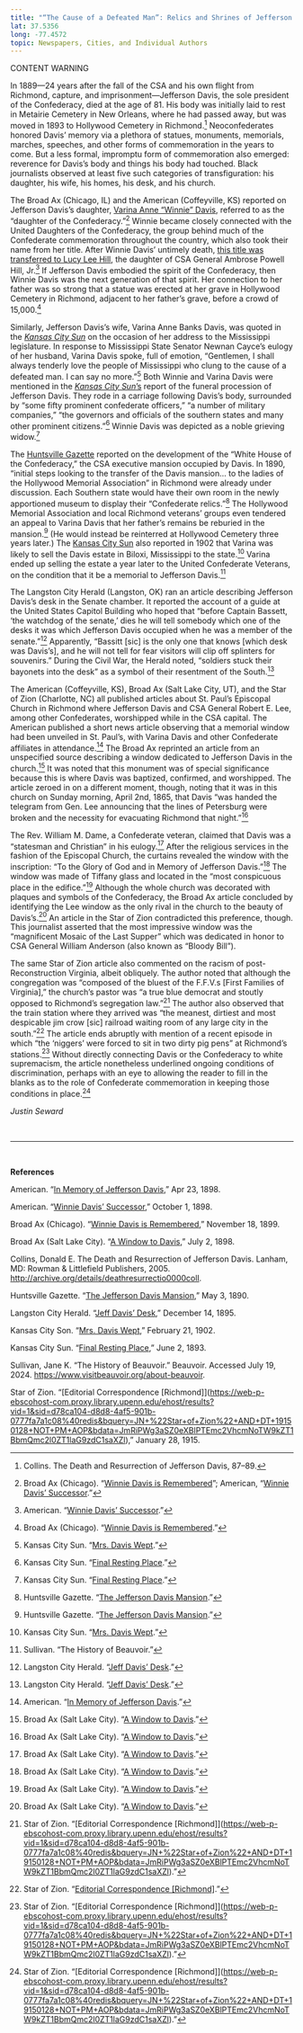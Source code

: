 ```yaml
---
title: "“The Cause of a Defeated Man”: Relics and Shrines of Jefferson Davis "
lat: 37.5356
long: -77.4572
topic: Newspapers, Cities, and Individual Authors
---
```

CONTENT WARNING

In 1889—24 years after the fall of the CSA and his own flight from Richmond, capture, and imprisonment—Jefferson Davis, the sole president of the Confederacy, died at the age of 81. His body was initially laid to rest in Metairie Cemetery in New Orleans, where he had passed away, but was moved in 1893 to Hollywood Cemetery in Richmond.[^1] Neoconfederates honored Davis’ memory via a plethora of statues, monuments, memorials, marches, speeches, and other forms of commemoration in the years to come. But a less formal, impromptu form of commemoration also emerged: reverence for Davis’s body and things his body had touched. Black journalists observed at least five such categories of transfiguration: his daughter, his wife, his homes, his desk, and his church. 

The Broad Ax (Chicago, IL) and the American (Coffeyville, KS) reported on Jefferson Davis’s daughter, [Varina Anne “Winnie” Davis](https://infoweb-newsbank-com.proxy.library.upenn.edu/apps/readex/doc?p=EANX&t=pubname%3A13364E8FB5DF2117%21Broad%2BAx/year%3A1899%211899/mody%3A1118%21November%2B18&year=1899&docref=image/v2%3A13364E8FB5DF2117%40EANX-12BC7212890639F8%402414977-12BC10DFC9EFB380%400), referred to as the “daughter of the Confederacy.”[^2] Winnie became closely connected with the United Daughters of the Confederacy, the group behind much of the Confederate commemoration throughout the country, which also took their name from her title. After Winnie Davis’ untimely death, [this title was transferred to Lucy Lee Hill](https://infoweb-newsbank-com.proxy.library.upenn.edu/apps/readex/doc?p=EANX&t=pubname%3A12B7C30EE42F4288%21American/year%3A1898%211898/mody%3A1001%21October%2B01&year=1898&docref=image/v2%3A12B7C30EE42F4288%40EANX-12CC854FEEA41BF8%402414564-12CBE90ECA558200%400), the daughter of CSA General Ambrose Powell Hill, Jr.[^3] If Jefferson Davis embodied the spirit of the Confederacy, then Winnie Davis was the next generation of that spirit. Her connection to her father was so strong that a statue was erected at her grave in Hollywood Cemetery in Richmond, adjacent to her father’s grave, before a crowd of 15,000.[^4]

Similarly, Jefferson Davis’s wife, Varina Anne Banks Davis, was quoted in the *[Kansas City Sun](https://www.newspapers.com/paper/the-kansas-city-sun/1385/?locale=en-US)* on the occasion of her address to the Mississippi legislature. In response to Mississippi State Senator Newnan Cayce’s eulogy of her husband, Varina Davis spoke, full of emotion, “Gentlemen, I shall always tenderly love the people of Mississippi who clung to the cause of a defeated man. I can say no more.”[^5] Both Winnie and Varina Davis were mentioned in the [*Kansas City Sun*’s](https://www.newspapers.com/paper/the-kansas-city-sun/1385/?locale=en-US) report of the funeral procession of Jefferson Davis. They rode in a carriage following Davis’s body, surrounded by “some fifty prominent confederate officers,” “a number of military companies,” “the governors and officials of the southern states and many other prominent citizens.”[^6] Winnie Davis was depicted as a noble grieving widow.[^7]

The [Huntsville Gazette](https://www.loc.gov/item/sn84020151/1890-05-03/ed-1/) reported on the development of the “White House of the Confederacy,” the CSA executive mansion occupied by Davis. In 1890, “initial steps looking to the transfer of the Davis mansion… to the ladies of the Hollywood Memorial Association” in Richmond were already under discussion. Each Southern state would have their own room in the newly apportioned museum to display their “Confederate relics.”[^8] The Hollywood Memorial Association and local Richmond veterans’ groups even tendered an appeal to Varina Davis that her father’s remains be reburied in the mansion.[^9] (He would instead be reinterred at Hollywood Cemetery three years later.) The [Kansas City Sun](https://www.newspapers.com/paper/the-kansas-city-sun/1385/?locale=en-US) also reported in 1902 that Varina was likely to sell the Davis estate in Biloxi, Mississippi to the state.[^10] Varina ended up selling the estate a year later to the United Confederate Veterans, on the condition that it be a memorial to Jefferson Davis.[^11]

The Langston City Herald (Langston, OK) ran an article describing Jefferson Davis’s desk in the Senate chamber. It reported the account of a guide at the United States Capitol Building who hoped that “before Captain Bassett, ‘the watchdog of the senate,’ dies he will tell somebody which one of the desks it was which Jefferson Davis occupied when he was a member of the senate.”[^12] Apparently, “Bassitt \[sic] is the only one that knows \[which desk was Davis’s], and he will not tell for fear visitors will clip off splinters for souvenirs.” During the Civil War, the Herald noted, “soldiers stuck their bayonets into the desk” as a symbol of their resentment of the South.[^13]

The American (Coffeyville, KS), Broad Ax (Salt Lake City, UT), and the Star of Zion (Charlotte, NC) all published articles about St. Paul’s Episcopal Church in Richmond where Jefferson Davis and CSA General Robert E. Lee, among other Confederates, worshipped while in the CSA capital. The American published a short news article observing that a memorial window had been unveiled in St. Paul’s, with Varina Davis and other Confederate affiliates in attendance.[^14] The Broad Ax reprinted an article from an unspecified source describing a window dedicated to Jefferson Davis in the church.[^15] It was noted that this monument was of special significance because this is where Davis was baptized, confirmed, and worshipped. The article zeroed in on a different moment, though, noting that it was in this church on Sunday morning, April 2nd, 1865, that Davis “was handed the telegram from Gen. Lee announcing that the lines of Petersburg were broken and the necessity for evacuating Richmond that night.”[^16]

The Rev. William M. Dame, a Confederate veteran, claimed that Davis was a “statesman and Christian” in his eulogy.[^17] After the religious services in the fashion of the Episcopal Church, the curtains revealed the window with the inscription: “To the Glory of God and in Memory of Jefferson Davis.”[^18] The window was made of Tiffany glass and located in the “most conspicuous place in the edifice.”[^19] Although the whole church was decorated with plaques and symbols of the Confederacy, the Broad Ax article concluded by identifying the Lee window as the only rival in the church to the beauty of Davis’s.[^20] An article in the Star of Zion contradicted this preference, though. This journalist asserted that the most impressive window was the “magnificent Mosaic of the Last Supper” which was dedicated in honor to CSA General William Anderson (also known as “Bloody Bill”). 

The same Star of Zion article also commented on the racism of post-Reconstruction Virginia, albeit obliquely. The author noted that although the congregation was “composed of the bluest of the F.F.V.s \[First Families of Virginia],” the church’s pastor was “a true blue democrat and stoutly opposed to Richmond’s segregation law.”[^21] The author also observed that the train station where they arrived was “the meanest, dirtiest and most despicable jim crow \[sic] railroad waiting room of any large city in the south.”[^22] The article ends abruptly with mention of a recent episode in which “the ‘niggers’ were forced to sit in two dirty pig pens” at Richmond’s stations.[^23] Without directly connecting Davis or the Confederacy to white supremacism, the article nonetheless underlined ongoing conditions of discrimination, perhaps with an eye to allowing the reader to fill in the blanks as to the role of Confederate commemoration in keeping those conditions in place.[^24]

*Justin Seward*

<br>

<hr>

<br>

**References**

American. “[In Memory of Jefferson Davis](https://infoweb-newsbank-com.proxy.library.upenn.edu/apps/readex/doc?p=EANX&t=pubname%3A12B7C30EE42F4288%21American/year%3A1898%211898/mody%3A0423%21April%2B23&year=1898&docref=image/v2%3A12B7C30EE42F4288%40EANX-12CC851967A68EF8%402414403-12CBE90E98DE7480%400),” Apr 23, 1898. 

American. “[Winnie Davis’ Successor](https://infoweb-newsbank-com.proxy.library.upenn.edu/apps/readex/doc?p=EANX&t=pubname%3A12B7C30EE42F4288%21American/year%3A1898%211898/mody%3A1001%21October%2B01&year=1898&docref=image/v2%3A12B7C30EE42F4288%40EANX-12CC854FEEA41BF8%402414564-12CBE90ECA558200%400),” October 1, 1898. 

Broad Ax (Chicago). “[Winnie Davis is Remembered](https://infoweb-newsbank-com.proxy.library.upenn.edu/apps/readex/doc?p=EANX&t=pubname%3A13364E8FB5DF2117%21Broad%2BAx/year%3A1899%211899/mody%3A1118%21November%2B18&year=1899&docref=image/v2%3A13364E8FB5DF2117%40EANX-12BC7212890639F8%402414977-12BC10DFC9EFB380%400),” November 18, 1899. 

Broad Ax (Salt Lake City). “[A Window to Davis](https://infoweb-newsbank-com.proxy.library.upenn.edu/apps/readex/doc?p=EANX&t=pubname%3A13321BB646867BE1%21Broad%2BAx/year%3A1898%211898/mody%3A0702%21July%2B02&year=1898&docref=image/v2%3A13321BB646867BE1%40EANX-12BC716EF7C0C420%402414473-12BC10DEB39041A0%400),” July 2, 1898. 

Collins, Donald E. The Death and Resurrection of Jefferson Davis. Lanham, MD: Rowman & Littlefield Publishers, 2005. http://archive.org/details/deathresurrectio0000coll.

Huntsville Gazette. “[The Jefferson Davis Mansion](https://www.loc.gov/item/sn84020151/1890-05-03/ed-1/),” May 3, 1890. 

Langston City Herald. “[Jeff Davis’ Desk](https://www.loc.gov/item/sn83025050/1895-12-14/ed-1/),” December 14, 1895.

Kansas City Son. “[Mrs. Davis Wept](https://www.newspapers.com/paper/the-kansas-city-sun/1385/?locale=en-US),” February 21, 1902. 

Kansas City Sun. “[Final Resting Place](https://www.newspapers.com/paper/the-kansas-city-sun/1385/?locale=en-US),” June 2, 1893.

Sullivan, Jane K. “The History of Beauvoir.” Beauvoir. Accessed July 19, 2024. https://www.visitbeauvoir.org/about-beauvoir.

Star of Zion. “[Editorial Correspondence \[Richmond]](https://web-p-ebscohost-com.proxy.library.upenn.edu/ehost/results?vid=1&sid=d78ca104-d8d8-4af5-901b-0777fa7a1c08%40redis&bquery=JN+%22Star+of+Zion%22+AND+DT+19150128+NOT+PM+AOP&bdata=JmRiPWg3aSZ0eXBlPTEmc2VhcmNoTW9kZT1BbmQmc2l0ZT1laG9zdC1saXZl),” January 28, 1915. 

[^1]: Collins. The Death and Resurrection of Jefferson Davis, 87–89.

[^2]: Broad Ax (Chicago). “[Winnie Davis is Remembered](https://infoweb-newsbank-com.proxy.library.upenn.edu/apps/readex/doc?p=EANX&t=pubname%3A13364E8FB5DF2117%21Broad%2BAx/year%3A1899%211899/mody%3A1118%21November%2B18&year=1899&docref=image/v2%3A13364E8FB5DF2117%40EANX-12BC7212890639F8%402414977-12BC10DFC9EFB380%400)”; American, “[Winnie Davis’ Successor](https://infoweb-newsbank-com.proxy.library.upenn.edu/apps/readex/doc?p=EANX&t=pubname%3A12B7C30EE42F4288%21American/year%3A1898%211898/mody%3A1001%21October%2B01&year=1898&docref=image/v2%3A12B7C30EE42F4288%40EANX-12CC854FEEA41BF8%402414564-12CBE90ECA558200%400).”

[^3]: American. “[Winnie Davis’ Successor](https://infoweb-newsbank-com.proxy.library.upenn.edu/apps/readex/doc?p=EANX&t=pubname%3A12B7C30EE42F4288%21American/year%3A1898%211898/mody%3A1001%21October%2B01&year=1898&docref=image/v2%3A12B7C30EE42F4288%40EANX-12CC854FEEA41BF8%402414564-12CBE90ECA558200%400).”

[^4]: Broad Ax (Chicago). “[Winnie Davis is Remembered](https://infoweb-newsbank-com.proxy.library.upenn.edu/apps/readex/doc?p=EANX&t=pubname%3A13364E8FB5DF2117%21Broad%2BAx/year%3A1899%211899/mody%3A1118%21November%2B18&year=1899&docref=image/v2%3A13364E8FB5DF2117%40EANX-12BC7212890639F8%402414977-12BC10DFC9EFB380%400).”

[^5]: Kansas City Sun. “[Mrs. Davis Wept](https://www.newspapers.com/paper/the-kansas-city-sun/1385/?locale=en-US).”

[^6]: Kansas City Sun. “[Final Resting Place](https://www.newspapers.com/paper/the-kansas-city-sun/1385/?locale=en-US).”

[^7]: Kansas City Sun. “[Final Resting Place](https://www.newspapers.com/paper/the-kansas-city-sun/1385/?locale=en-US).”

[^8]: Huntsville Gazette. “[The Jefferson Davis Mansion](https://www.loc.gov/item/sn84020151/1890-05-03/ed-1/).”

[^9]: Huntsville Gazette. “[The Jefferson Davis Mansion](https://www.loc.gov/item/sn84020151/1890-05-03/ed-1/).”

[^10]: Kansas City Sun. “[Mrs. Davis Wept](https://www.newspapers.com/paper/the-kansas-city-sun/1385/?locale=en-US).”

[^11]: Sullivan. “The History of Beauvoir.”

[^12]: Langston City Herald. “[Jeff Davis’ Desk](https://www.loc.gov/item/sn83025050/1895-12-14/ed-1/).”

[^13]: Langston City Herald. “[Jeff Davis’ Desk](https://www.loc.gov/item/sn83025050/1895-12-14/ed-1/).”

[^14]: American. “[In Memory of Jefferson Davis](https://infoweb-newsbank-com.proxy.library.upenn.edu/apps/readex/doc?p=EANX&t=pubname%3A12B7C30EE42F4288%21American/year%3A1898%211898/mody%3A0423%21April%2B23&year=1898&docref=image/v2%3A12B7C30EE42F4288%40EANX-12CC851967A68EF8%402414403-12CBE90E98DE7480%400).”

[^15]: Broad Ax (Salt Lake City). “[A Window to Davis](https://infoweb-newsbank-com.proxy.library.upenn.edu/apps/readex/doc?p=EANX&t=pubname%3A13321BB646867BE1%21Broad%2BAx/year%3A1898%211898/mody%3A0702%21July%2B02&year=1898&docref=image/v2%3A13321BB646867BE1%40EANX-12BC716EF7C0C420%402414473-12BC10DEB39041A0%400).”

[^16]: Broad Ax (Salt Lake City). “[A Window to Davis](https://infoweb-newsbank-com.proxy.library.upenn.edu/apps/readex/doc?p=EANX&t=pubname%3A13321BB646867BE1%21Broad%2BAx/year%3A1898%211898/mody%3A0702%21July%2B02&year=1898&docref=image/v2%3A13321BB646867BE1%40EANX-12BC716EF7C0C420%402414473-12BC10DEB39041A0%400).”

[^17]: Broad Ax (Salt Lake City). “[A Window to Davis](https://infoweb-newsbank-com.proxy.library.upenn.edu/apps/readex/doc?p=EANX&t=pubname%3A13321BB646867BE1%21Broad%2BAx/year%3A1898%211898/mody%3A0702%21July%2B02&year=1898&docref=image/v2%3A13321BB646867BE1%40EANX-12BC716EF7C0C420%402414473-12BC10DEB39041A0%400).”

[^18]: Broad Ax (Salt Lake City). “[A Window to Davis](https://infoweb-newsbank-com.proxy.library.upenn.edu/apps/readex/doc?p=EANX&t=pubname%3A13321BB646867BE1%21Broad%2BAx/year%3A1898%211898/mody%3A0702%21July%2B02&year=1898&docref=image/v2%3A13321BB646867BE1%40EANX-12BC716EF7C0C420%402414473-12BC10DEB39041A0%400).”

[^19]: Broad Ax (Salt Lake City). “[A Window to Davis](https://infoweb-newsbank-com.proxy.library.upenn.edu/apps/readex/doc?p=EANX&t=pubname%3A13321BB646867BE1%21Broad%2BAx/year%3A1898%211898/mody%3A0702%21July%2B02&year=1898&docref=image/v2%3A13321BB646867BE1%40EANX-12BC716EF7C0C420%402414473-12BC10DEB39041A0%400).”

[^20]: Broad Ax (Salt Lake City). “[A Window to Davis](https://infoweb-newsbank-com.proxy.library.upenn.edu/apps/readex/doc?p=EANX&t=pubname%3A13321BB646867BE1%21Broad%2BAx/year%3A1898%211898/mody%3A0702%21July%2B02&year=1898&docref=image/v2%3A13321BB646867BE1%40EANX-12BC716EF7C0C420%402414473-12BC10DEB39041A0%400).”

[^21]: Star of Zion. “\[Editorial Correspondence [Richmond]](https://web-p-ebscohost-com.proxy.library.upenn.edu/ehost/results?vid=1&sid=d78ca104-d8d8-4af5-901b-0777fa7a1c08%40redis&bquery=JN+%22Star+of+Zion%22+AND+DT+19150128+NOT+PM+AOP&bdata=JmRiPWg3aSZ0eXBlPTEmc2VhcmNoTW9kZT1BbmQmc2l0ZT1laG9zdC1saXZl).”

[^22]: Star of Zion. “[Editorial Correspondence \[Richmond\]](https://web-p-ebscohost-com.proxy.library.upenn.edu/ehost/results?vid=1&sid=d78ca104-d8d8-4af5-901b-0777fa7a1c08%40redis&bquery=JN+%22Star+of+Zion%22+AND+DT+19150128+NOT+PM+AOP&bdata=JmRiPWg3aSZ0eXBlPTEmc2VhcmNoTW9kZT1BbmQmc2l0ZT1laG9zdC1saXZl).”

[^23]: Star of Zion. “\[Editorial Correspondence [Richmond]](https://web-p-ebscohost-com.proxy.library.upenn.edu/ehost/results?vid=1&sid=d78ca104-d8d8-4af5-901b-0777fa7a1c08%40redis&bquery=JN+%22Star+of+Zion%22+AND+DT+19150128+NOT+PM+AOP&bdata=JmRiPWg3aSZ0eXBlPTEmc2VhcmNoTW9kZT1BbmQmc2l0ZT1laG9zdC1saXZl).”

[^24]: Star of Zion. “\[Editorial Correspondence [Richmond]](https://web-p-ebscohost-com.proxy.library.upenn.edu/ehost/results?vid=1&sid=d78ca104-d8d8-4af5-901b-0777fa7a1c08%40redis&bquery=JN+%22Star+of+Zion%22+AND+DT+19150128+NOT+PM+AOP&bdata=JmRiPWg3aSZ0eXBlPTEmc2VhcmNoTW9kZT1BbmQmc2l0ZT1laG9zdC1saXZl).”
